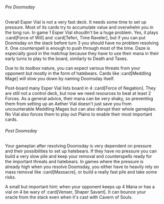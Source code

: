 <!-- markdownlint-disable first-line-heading -->

###### Pre Doomsday

Overall Esper Vial is not a very fast deck. It needs some time to set up
pressure. Most of its cards try to accumulate value and overwhelm you in the
long run. In game 1 Esper Vial shoudln't be a huge problem. Yes, it plays
:card[Force of Will] and :card[Teferi, Time Raveler], but if you can put
Doomsday on the stack before turn 3 you should have no problem resolving it. One
counterspell is enough to push through most of the time. Daze is especially good
in the matchup because they have to use their mana in their early turns to play
to the board, similarly to Death and Taxes.

Due to its _toolbox_ nature, you can expect various threats from your opponent
but mostly in the form of hatebears. Cards like :card[Meddling Mage] will slow
you down by naming Doomsday itself.

Post-board many Esper Vial lists board in 4 :card[Force of Negation]. They are
still not a control deck, but now we need resources to beat at least 2 Forces.
As a general advice, their mana can be very shaky, so preventing them from
setting up an Aether Vial doesn't just save you from uncounterable Meddling
Mages but can also disrupt their whole gameplan. No Vial also forces them to
play out Plains to enable their most important cards.

###### Post Doomsday

Your gameplan after resolving Doomsday is very dependent on pressure and their
possibilities to set up hatebears. If they have no pressure you can build a very
slow pile and keep your removal and counterspells ready for the important
threats and hatebears. In games where the pressure is already high when you
resolve Doomsday, you either have to heavily rely on mass removal like
:card[Massacre], or build a really fast pile and take some risks.

A small but important hint: when your opponent keeps up 4 Mana or has a vial on
4 be wary of :card[Venser, Shaper Savant]. It can bounce your oracle from the
stack even when it's cast with Cavern of Souls.
